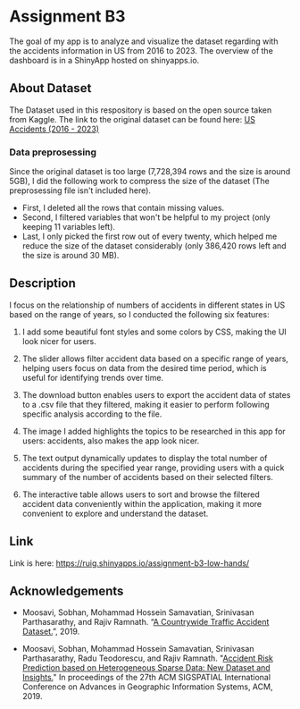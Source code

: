# Assignment B3

The goal of my app is to analyze and visualize the dataset regarding with the accidents information in US from 2016 to 2023. The overview of the dashboard is in a ShinyApp hosted on shinyapps.io.

## About Dataset

The Dataset used in this respository is based on the open source taken from Kaggle. The link to the original dataset can be found here: [US Accidents (2016 - 2023)](https://www.kaggle.com/datasets/sobhanmoosavi/us-accidents/data)

### Data preprosessing
Since the original dataset is too large (7,728,394 rows and the size is around 5GB), I did the following work to compress the size of the dataset (The preprosessing file isn't included here).

- First, I deleted all the rows that contain missing values.
- Second, I filtered variables that won't be helpful to my project (only keeping 11 variables left).
- Last, I only picked the first row out of every twenty, which helped me reduce the size of the dataset considerably (only 386,420 rows left and the size is around 30 MB).

## Description

I focus on the relationship of numbers of accidents in different states in US based on the range of years, so I conducted the following six features:

1. I add some beautiful font styles and some colors by CSS, making the UI look nicer for users.

2. The slider allows filter accident data based on a specific range of years, helping users focus on data from the desired time period, which is useful for identifying trends over time.

3. The download button enables users to export the accident data of states to a .csv file that they filtered, making it easier to perform following specific analysis according to the file.

4. The image I added highlights the topics to be researched in this app for users: accidents, also makes the app look nicer.

5. The text output dynamically updates to display the total number of accidents during the specified year range, providing users with a quick summary of the number of accidents based on their selected filters.

6. The interactive table allows users to sort and browse the filtered accident data conveniently within the application, making it more convenient to explore and understand the dataset.

## Link
Link is here: https://ruig.shinyapps.io/assignment-b3-low-hands/

## Acknowledgements
- Moosavi, Sobhan, Mohammad Hossein Samavatian, Srinivasan Parthasarathy, and Rajiv Ramnath. “[A Countrywide Traffic Accident Dataset.](https://arxiv.org/abs/1906.05409)”, 2019.

- Moosavi, Sobhan, Mohammad Hossein Samavatian, Srinivasan Parthasarathy, Radu Teodorescu, and Rajiv Ramnath. "[Accident Risk Prediction based on Heterogeneous Sparse Data: New Dataset and Insights.](https://arxiv.org/abs/1909.09638)" In proceedings of the 27th ACM SIGSPATIAL International Conference on Advances in Geographic Information Systems, ACM, 2019.
